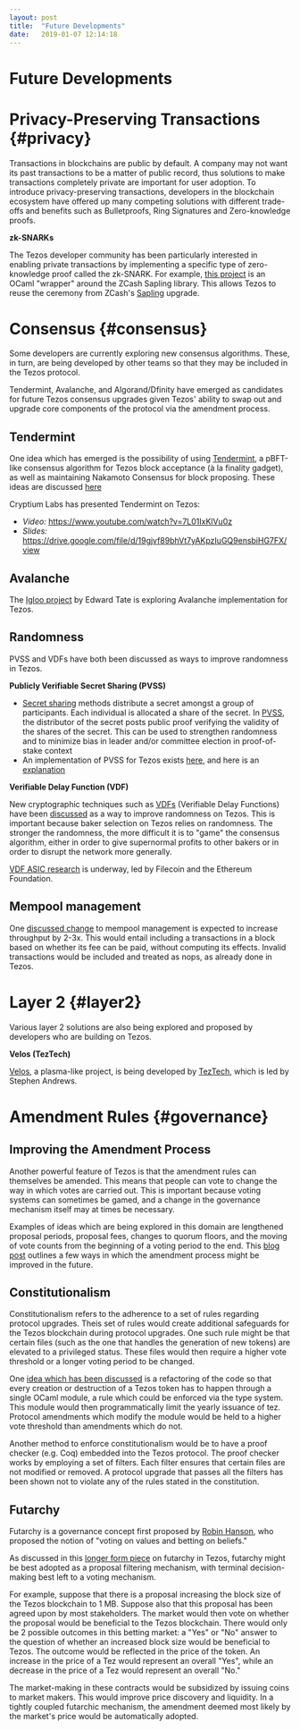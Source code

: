 ```yaml
---
layout: post
title:  "Future Developments"
date:   2019-01-07 12:14:18
---
```

Future Developments
===========


# Privacy-Preserving Transactions {#privacy}

Transactions in blockchains are public by default. A company may not want its past transactions to be a matter of public record, thus solutions to make transactions completely private are important for user adoption. To introduce privacy-preserving transactions, developers in the blockchain ecosystem have offered up many competing solutions with different trade-offs and benefits such as Bulletproofs, Ring Signatures and Zero-knowledge proofs.

**zk-SNARKs**

The Tezos developer community has been particularly interested in enabling private transactions by implementing a specific type of zero-knowledge proof called the zk-SNARK. For example, [this project](https://gitlab.com/tezos/tezos/blob/1cd31972ed2de9deee77592b8ffc5fb3d0170d1a/vendors/ocaml-sapling/README.md) is an OCaml "wrapper" around the ZCash Sapling library. This allows Tezos to reuse the ceremony from ZCash's [Sapling](https://z.cash/upgrade/sapling/) upgrade.

# Consensus {#consensus}

Some developers are currently exploring new consensus algorithms. These, in turn, are being developed by other teams so that they may be included in the Tezos protocol. 

Tendermint, Avalanche, and Algorand/Dfinity have emerged as candidates for future Tezos consensus upgrades given Tezos' ability to swap out and upgrade core components of the protocol via the amendment process.

## Tendermint

One idea which has emerged is the possibility of using [Tendermint](https://github.com/tendermint/tendermint/wiki/Byzantine-Consensus-Algorithm), a pBFT-like consensus algorithm for Tezos block acceptance (à la finality gadget), as well as maintaining Nakamoto Consensus for block proposing. These ideas are discussed [here](https://medium.com/tezos/a-few-directions-to-improve-tezos-15359c79ec0f)

Cryptium Labs has presented Tendermint on Tezos:

* *Video:* https://www.youtube.com/watch?v=7L01IxKlVu0z
* *Slides:* https://drive.google.com/file/d/19gjvf89bhVt7yAKpzIuGQ9ensbiHG7FX/view

## Avalanche

The [Igloo project](https://bitsonline.com/igloo-edward-tate-avalanche-tezos/) by Edward Tate is exploring Avalanche implementation for Tezos.

## Randomness
PVSS and VDFs have both been discussed as ways to improve randomness in Tezos.

**Publicly Verifiable Secret Sharing (PVSS)**
* [Secret sharing](https://en.wikipedia.org/wiki/Secret_sharing) methods distribute a secret amongst a group of participants. Each individual is allocated a share of the secret. In [PVSS](https://en.wikipedia.org/wiki/Publicly_Verifiable_Secret_Sharing), the distributor of the secret posts public proof verifying the validity of the shares of the secret. This can be used to strengthen randomness and to minimize bias in leader and/or committee election in proof-of-stake context
* An implementation of PVSS for Tezos exists [here](https://gitlab.com/tezos/tezos/blob/master/src/lib_crypto/pvss.ml), and here is an [explanation](https://www.reddit.com/r/tezos/comments/9gpiia/pvss_documentation/)

**Verifiable Delay Function (VDF)**

New cryptographic techniques such as [VDFs](https://eprint.iacr.org/2018/601.pdf) (Verifiable Delay Functions) have been [discussed](https://medium.com/tezos/a-few-directions-to-improve-tezos-15359c79ec0f) as a way to improve randomness on Tezos. This is important because baker selection on Tezos relies on randomness. The stronger the randomness, the more difficult it is to "game" the consensus algorithm, either in order to give supernormal profits to other bakers or in order to disrupt the network more generally. 

[VDF ASIC research](https://vdfresearch.org/) is underway, led by Filecoin and the Ethereum Foundation.

## Mempool management

One [discussed change](https://medium.com/tezos/a-few-directions-to-improve-tezos-15359c79ec0f) to mempool management is expected to increase throughput by 2-3x. This would entail including a transactions in a block based on whether its fee can be paid, without computing its effects. Invalid transactions would be included and treated as nops, as already done in Tezos.

# Layer 2 {#layer2}

Various layer 2 solutions are also being explored and proposed by developers who are building on Tezos. 

**Velos (TezTech)**

[Velos](https://docs.google.com/document/d/18hKJnKB8sAZ_fpiHTzj-HJwbQu_SrqOAisjI3IqdM0A/edit#
), a plasma-like project, is being developed by [TezTech](https://teztech.io/), which is led by Stephen Andrews.

# Amendment Rules {#governance}

## Improving the Amendment Process

Another powerful feature of Tezos is that the amendment rules can themselves be amended. This means that people can vote to change the way in which votes are carried out. This is important because voting systems can sometimes be gamed, and a change in the governance mechanism itself may at times be necessary. 

Examples of ideas which are being explored in this domain are lengthened proposal periods, proposal fees, changes to quorum floors, and the moving of vote counts from the beginning of a voting period to the end. This [blog post](https://medium.com/tezos/amending-tezos-b77949d97e1e) outlines a few ways in which the amendment process might be improved in the future.

## Constitutionalism

Constitutionalism refers to the adherence to a set of rules regarding protocol upgrades. Theis set of rules would create additional safeguards for the Tezos blockchain during protocol upgrades. One such rule might be that certain files (such as the one that handles the generation of new tokens) are elevated to a privileged status. These files would then require a higher vote threshold or a longer voting period to be changed.

One [idea which has been discussed](https://medium.com/tezos/a-few-directions-to-improve-tezos-15359c79ec0f) is a refactoring of the code so that every creation or destruction of a Tezos token has to happen through a single OCaml module, a rule which could be enforced via the type system. This module would then programmatically limit the yearly issuance of tez. Protocol amendments which modify the module would be held to a higher vote threshold than amendments which do not.

Another method to enforce constitutionalism would be to have a proof checker (e.g. Coq) embedded into the Tezos protocol. The proof checker works by employing a set of filters. Each filter ensures that certain files are not modified or removed. A protocol upgrade that passes all the filters has been shown not to violate any of the rules stated in the constitution.

## Futarchy

Futarchy is a governance concept first proposed by [Robin Hanson](http://mason.gmu.edu/~rhanson/futarchy.html), who proposed the notion of "voting on values and betting on beliefs." 

As discussed in this [longer form piece](https://medium.com/tezos/towards-futarchy-in-tezos-54a7b8926967) on futarchy in Tezos, futarchy might be best adopted as a proposal filtering mechanism, with terminal decision-making best left to a voting mechanism.

For example, suppose that there is a proposal increasing the block size of the Tezos blockchain to 1 MB. Suppose also that this proposal has been agreed upon by most stakeholders. The market would then vote on whether the proposal would be beneficial to the Tezos blockchain. There would only be 2 possible outcomes in this betting market: a "Yes" or "No" answer to the question of whether an increased block size would be beneficial to Tezos. The outcome would be reflected in the price of the token. An increase in the price of a Tez would represent an overall "Yes", while an decrease in the price of a Tez would represent an overall "No."

The market-making in these contracts would be subsidized by issuing coins to market makers. This would improve price discovery and liquidity. In a tightly coupled futarchic mechanism, the amendment deemed most likely by the market's price would be automatically adopted.